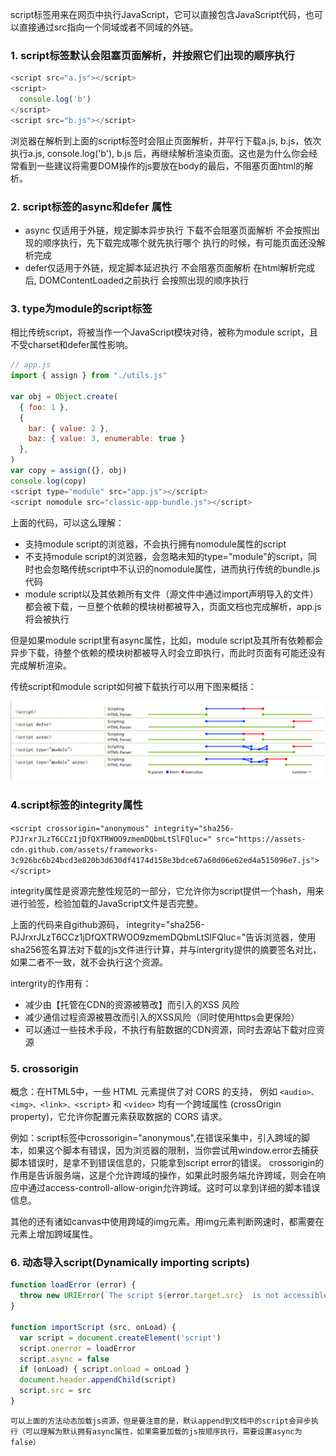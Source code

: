 script标签用来在网页中执行JavaScript，它可以直接包含JavaScript代码，也可以直接通过src指向一个同域或者不同域的外链。

### 1. script标签默认会阻塞页面解析，并按照它们出现的顺序执行
```js
<script src="a.js"></script>
<script>
  console.log('b')
</script>
<script src="b.js"></script>
```

浏览器在解析到上面的script标签时会阻止页面解析，并平行下载a.js, b.js，依次执行a.js, console.log('b'), b.js 后，再继续解析渲染页面。这也是为什么你会经常看到一些建议将需要DOM操作的js要放在body的最后，不阻塞页面html的解析。

### 2. script标签的async和defer 属性

- async 仅适用于外链，规定脚本异步执行
下载不会阻塞页面解析
不会按照出现的顺序执行，先下载完成哪个就先执行哪个
执行的时候，有可能页面还没解析完成
- defer仅适用于外链，规定脚本延迟执行
不会阻塞页面解析
在html解析完成后, DOMContentLoaded之前执行
会按照出现的顺序执行

### 3. type为module的script标签
相比传统script，<script type="module"></script>将被当作一个JavaScript模块对待，被称为module script，且不受charset和defer属性影响。

```js
// app.js
import { assign } from "./utils.js"

var obj = Object.create(
  { foo: 1 }, 
  {
    bar: { value: 2 },
    baz: { value: 3, enumerable: true }
  },
)
var copy = assign({}, obj)
console.log(copy)
<script type="module" src="app.js"></script>
<script nomodule src="classic-app-bundle.js"></script>
```

上面的代码，可以这么理解：

- 支持module script的浏览器，不会执行拥有nomodule属性的script
- 不支持module script的浏览器，会忽略未知的type="module"的script，同时也会忽略传统script中不认识的nomodule属性，进而执行传统的bundle.js代码
- module script以及其依赖所有文件（源文件中通过import声明导入的文件）都会被下载，一旦整个依赖的模块树都被导入，页面文档也完成解析，app.js将会被执行

但是如果module script里有async属性，比如<script type="module" src="util.js" async></script>，module script及其所有依赖都会异步下载，待整个依赖的模块树都被导入时会立即执行，而此时页面有可能还没有完成解析渲染。

传统script和module script如何被下载执行可以用下图来概括：

![](../../imgs/html1.png)

### 4.script标签的integrity属性

```<script crossorigin="anonymous" integrity="sha256-PJJrxrJLzT6CCz1jDfQXTRWOO9zmemDQbmLtSlFQluc=" src="https://assets-cdn.github.com/assets/frameworks-3c926bc6b24bcd3e820b3d630df4174d158e3bdce67a60d06e62ed4a515096e7.js"></script>```

integrity属性是资源完整性规范的一部分，它允许你为script提供一个hash，用来进行验签，检验加载的JavaScript文件是否完整。

上面的代码来自github源码， integrity="sha256-PJJrxrJLzT6CCz1jDfQXTRWOO9zmemDQbmLtSlFQluc="告诉浏览器，使用sha256签名算法对下载的js文件进行计算，并与intergrity提供的摘要签名对比，如果二者不一致，就不会执行这个资源。

intergrity的作用有：

- 减少由【托管在CDN的资源被篡改】而引入的XSS 风险
- 减少通信过程资源被篡改而引入的XSS风险（同时使用https会更保险）
-  可以通过一些技术手段，不执行有脏数据的CDN资源，同时去源站下载对应资源



### 5. crossorigin
概念：在HTML5中，一些 HTML 元素提供了对 CORS 的支持， 例如 ```<audio>、<img>、<link>、<script>``` 和 ```<video>``` 均有一个跨域属性 (crossOrigin property)，它允许你配置元素获取数据的 CORS 请求。 

例如：script标签中crossorigin="anonymous",在错误采集中，引入跨域的脚本，如果这个脚本有错误，因为浏览器的限制，当你尝试用window.error去捕获脚本错误时，是拿不到错误信息的，只能拿到script error的错误。
crossorigin的作用是告诉服务端，这是个允许跨域的操作，如果此时服务端允许跨域，则会在响应中通过access-controll-allow-origin允许跨域。这时可以拿到详细的脚本错误信息。

其他的还有诸如canvas中使用跨域的img元素。用img元素判断网速时，都需要在元素上增加跨域属性。


### 6. 动态导入script(Dynamically importing scripts)

```js
function loadError (error) {
  throw new URIError(`The script ${error.target.src}  is not accessible.`)
}

function importScript (src, onLoad) {
  var script = document.createElement('script')
  script.onerror = loadError
  script.async = false
  if (onLoad) { script.onload = onLoad }
  document.header.appendChild(script)
  script.src = src
}
```

`可以上面的方法动态加载js资源，但是要注意的是，默认append到文档中的script会异步执行（可以理解为默认拥有async属性，如果需要加载的js按顺序执行，需要设置async为false）`

